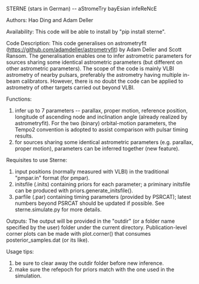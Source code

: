 STERNE (stars in German) -- aStromeTry bayEsian infeReNcE

Authors: Hao Ding and Adam Deller

Availability:
This code will be able to install by "pip install sterne".

Code Description:
This code generalises on astrometryfit (https://github.com/adamdeller/astrometryfit) by Adam Deller and Scott Ransom. The generalisation enables one to infer astrometric parameters for sources sharing some identical astrometric parameters (but different on other astrometric parameters). The scope of the code is mainly VLBI astrometry of nearby pulsars, preferably the astrometry having multiple in-beam calibrators. However, there is no doubt the code can be applied to astrometry of other targets carried out beyond VLBI.

Functions:
1) infer up to 7 parameters -- parallax, proper motion, reference position, longitude of ascending node and inclination angle (already realized by astrometryfit). For the two (binary) orbital-motion parameters, the Tempo2 convention is adopted to assist comparison with pulsar timing results.
2) for sources sharing some identical astrometric parameters (e.g. parallax, proper motion), parameters can be inferred together (new feature).

Requisites to use Sterne: 
1) input positions (normally measured with VLBI) in the traditional "pmpar.in" format (for pmpar).
2) initsfile (.inits) containing priors for each parameter; a priminary initsfile can be produced with priors.generate_initsfile().
3) parfile (.par) containing timing parameters (provided by PSRCAT); latest numbers beyond PSRCAT should be updated if possible.
See sterne.simulate.py for more details.

Outputs:
The output will be provided in the "outdir" (or a folder name specified by the user) folder under the current directory. Publication-level corner plots can be made with plot.corner() that consumes posterior_samples.dat (or its like).

Usage tips:
1) be sure to clear away the outdir folder before new inference.
2) make sure the refepoch for priors match with the one used in the simulation.
